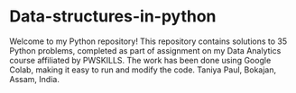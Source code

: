 # Data-structures-in-python
Welcome to my Python repository! This repository contains solutions to 35 Python problems, completed as part of assignment on my Data Analytics course affiliated by PWSKILLS. The work has been done using Google Colab, making it easy to run and modify the code.
Taniya Paul,
Bokajan, Assam, India.
